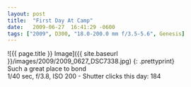 ```yaml
---
layout: post
title:  "First Day At Camp"
date:   2009-06-27  16:41:29 -0600
tags: ["2009", D300, "18.0-200.0 mm f/3.5-5.6", Genesis]
---
```

![{{ page.title }} Image]({{ site.baseurl }}/images/2009/2009_0627_DSC7338.jpg)
{: .prettyprint}  
Such a great place to bond  
1/40 sec, f/3.8, ISO 200 - Shutter clicks this day: 184